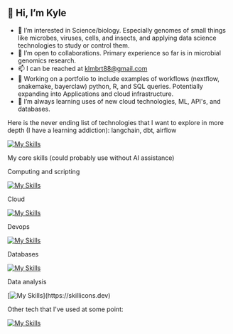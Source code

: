 👋 Hi, I’m Kyle
-----------------------------
- 👀 I’m interested in Science/biology. Especially genomes of small things like microbes, viruses, cells, and insects, and applying data science technologies to study or control them.
- 💞️ I’m open to collaborations. Primary experience so far is in microbial genomics research.
- 📫 I can be reached at klmbrt88@gmail.com
- 🔨 Working on a portfolio to include examples of workflows (nextflow, snakemake, bayerclaw) python, R, and SQL queries. Potentially expanding into Applications and cloud infrastructure.
- 🌱 I’m always learning uses of new cloud technologies, ML, API's, and databases.
  
Here is the never ending list of technologies that I want to explore in more depth (I have a learning addiction):
langchain, dbt, airflow

[![My Skills](https://skillicons.dev/icons?i=go,rust,pytorch,selenium)](https://skillicons.dev)

My core skills (could probably use without AI assistance)

Computing and scripting
  
[![My Skills](https://skillicons.dev/icons?i=bash,py,vim)](https://skillicons.dev)

Cloud
  
[![My Skills](https://skillicons.dev/icons?i=aws,terraform)](https://skillicons.dev)

Devops
  
[![My Skills](https://skillicons.dev/icons?i=github,gitlab,githubactions,docker)](https://skillicons.dev)

Databases
  
[![My Skills](https://skillicons.dev/icons?i=postgres,oracle)](https://skillicons.dev)

Data analysis
  
[![My Skills](https://skillicons.dev/icons?i=r,)](https://skillicons.dev)

Other tech that I've used at some point:

[![My Skills](https://skillicons.dev/icons?i=c,django,fastapi,matlab,mongodb,npm,perl,postman,sentry,tensorflow,js,html,css)](https://skillicons.dev)
<!---
KJLambert/KJLambert is a ✨ special ✨ repository because its `README.md` (this file) appears on your GitHub profile.
You can click the Preview link to take a look at your changes.
--->
